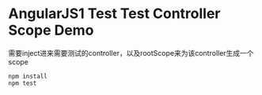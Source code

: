 AngularJS1 Test Test Controller Scope Demo
======================================

需要inject进来需要测试的controller，以及rootScope来为该controller生成一个scope

```
npm install
npm test
```


